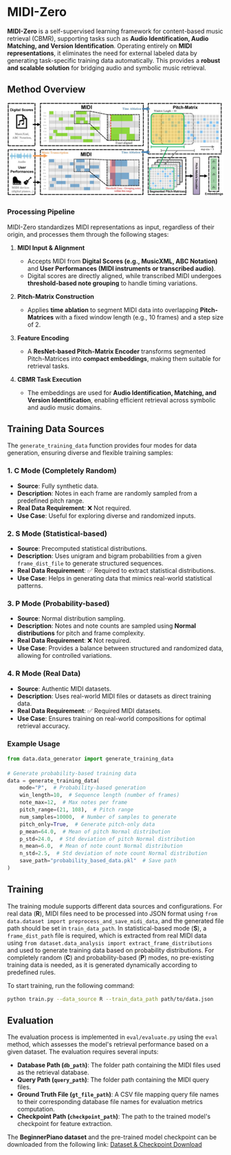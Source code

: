 # MIDI-Zero

**MIDI-Zero** is a self-supervised learning framework for content-based music retrieval (CBMR), supporting tasks such as **Audio Identification, Audio Matching, and Version Identification**. Operating entirely on **MIDI representations**, it eliminates the need for external labeled data by generating task-specific training data automatically. This provides a **robust and scalable solution** for bridging audio and symbolic music retrieval.

## **Method Overview**

![MIDI-Zero Method](assets/f1.jpg)

### **Processing Pipeline**
MIDI-Zero standardizes MIDI representations as input, regardless of their origin, and processes them through the following stages:

1. **MIDI Input & Alignment**  
   - Accepts MIDI from **Digital Scores (e.g., MusicXML, ABC Notation)** and **User Performances (MIDI instruments or transcribed audio)**.
   - Digital scores are directly aligned, while transcribed MIDI undergoes **threshold-based note grouping** to handle timing variations.

2. **Pitch-Matrix Construction**  
   - Applies **time ablation** to segment MIDI data into overlapping **Pitch-Matrices** with a fixed window length (e.g., 10 frames) and a step size of 2.

3. **Feature Encoding**  
   - A **ResNet-based Pitch-Matrix Encoder** transforms segmented Pitch-Matrices into **compact embeddings**, making them suitable for retrieval tasks.

4. **CBMR Task Execution**  
   - The embeddings are used for **Audio Identification, Matching, and Version Identification**, enabling efficient retrieval across symbolic and audio music domains.


## **Training Data Sources**

The `generate_training_data` function provides four modes for data generation, ensuring diverse and flexible training samples:

### **1. C Mode (Completely Random)**
- **Source**: Fully synthetic data.  
- **Description**: Notes in each frame are randomly sampled from a predefined pitch range.  
- **Real Data Requirement**: ❌ Not required.  
- **Use Case**: Useful for exploring diverse and randomized inputs.

### **2. S Mode (Statistical-based)**
- **Source**: Precomputed statistical distributions.  
- **Description**: Uses unigram and bigram probabilities from a given `frame_dist_file` to generate structured sequences.  
- **Real Data Requirement**: ✅ Required to extract statistical distributions.  
- **Use Case**: Helps in generating data that mimics real-world statistical patterns.

### **3. P Mode (Probability-based)**
- **Source**: Normal distribution sampling.  
- **Description**: Notes and note counts are sampled using **Normal distributions** for pitch and frame complexity.  
- **Real Data Requirement**: ❌ Not required.  
- **Use Case**: Provides a balance between structured and randomized data, allowing for controlled variations.

### **4. R Mode (Real Data)**
- **Source**: Authentic MIDI datasets.  
- **Description**: Uses real-world MIDI files or datasets as direct training data.  
- **Real Data Requirement**: ✅ Required MIDI datasets.  
- **Use Case**: Ensures training on real-world compositions for optimal retrieval accuracy.

### **Example Usage**

```python
from data.data_generator import generate_training_data

# Generate probability-based training data
data = generate_training_data(
    mode="P",  # Probability-based generation
    win_length=10,  # Sequence length (number of frames)
    note_max=12,  # Max notes per frame
    pitch_range=(21, 108),  # Pitch range
    num_samples=10000,  # Number of samples to generate
    pitch_only=True,  # Generate pitch-only data
    p_mean=64.0,  # Mean of pitch Normal distribution
    p_std=24.0,  # Std deviation of pitch Normal distribution
    n_mean=6.0,  # Mean of note count Normal distribution
    n_std=2.5,  # Std deviation of note count Normal distribution
    save_path="probability_based_data.pkl"  # Save path
)
```

## Training  

The training module supports different data sources and configurations. For real data (**R**), MIDI files need to be processed into JSON format using `from data.dataset import preprocess_and_save_midi_data`, and the generated file path should be set in `train_data_path`. In statistical-based mode (**S**), a `frame_dist_path` file is required, which is extracted from real MIDI data using `from dataset.data_analysis import extract_frame_distributions` and used to generate training data based on probability distributions. For completely random (**C**) and probability-based (**P**) modes, no pre-existing training data is needed, as it is generated dynamically according to predefined rules.  

To start training, run the following command:  

```bash
python train.py --data_source R --train_data_path path/to/data.json
```

## Evaluation  

The evaluation process is implemented in `eval/evaluate.py` using the `eval` method, which assesses the model's retrieval performance based on a given dataset. The evaluation requires several inputs:  

- **Database Path (`db_path`)**: The folder path containing the MIDI files used as the retrieval database.  
- **Query Path (`query_path`)**: The folder path containing the MIDI query files.  
- **Ground Truth File (`gt_file_path`)**: A CSV file mapping query file names to their corresponding database file names for evaluation metrics computation.  
- **Checkpoint Path (`checkpoint_path`)**: The path to the trained model's checkpoint for feature extraction.   

The **BeginnerPiano dataset** and the pre-trained model checkpoint can be downloaded from the following link:  [Dataset & Checkpoint Download](https://example.com/resources)
